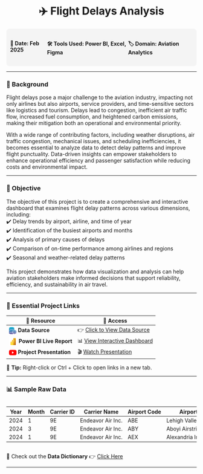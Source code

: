 <h1 align="center">✈️ Flight Delays Analysis </h1>

<div style="display: flex; justify-content: space-between; padding: 10px; background-color: #f4f4f4; border-radius: 8px;">
    <h4>📅 Date: Feb 2025</h4>
    <h4>🛠️ Tools Used: Power BI, Excel, Figma</h4>
    <h4>🏷️ Domain: Aviation Analytics</h4>
</div>

---

### 📌 Background  

Flight delays pose a major challenge to the aviation industry, impacting not only airlines but also airports, service providers, and time-sensitive sectors like logistics and tourism. Delays lead to congestion, inefficient air traffic flow, increased fuel consumption, and heightened carbon emissions, making their mitigation both an operational and environmental priority.

With a wide range of contributing factors, including weather disruptions, air traffic congestion, mechanical issues, and scheduling inefficiencies, it becomes essential to analyze data to detect delay patterns and improve flight punctuality. Data-driven insights can empower stakeholders to enhance operational efficiency and passenger satisfaction while reducing costs and environmental impact.

---

### 🎯 Objective  

The objective of this project is to create a comprehensive and interactive dashboard that examines flight delay patterns across various dimensions, including:  
✔️ Delay trends by airport, airline, and time of year  
✔️ Identification of the busiest airports and months  
✔️ Analysis of primary causes of delays  
✔️ Comparison of on-time performance among airlines and regions  
✔️ Seasonal and weather-related delay patterns  

This project demonstrates how data visualization and analysis can help aviation stakeholders make informed decisions that support reliability, efficiency, and sustainability in air travel.

---

###  📂 Essential Project Links  

| 🧭 Resource | 🔗 Access |
|------------|----------|
| <img src="https://github.com/Chakradhar-M/PBI_Images/blob/main/Portfolio_Icons/database.png?raw=true" width="20" style="vertical-align:middle;"> **Data Source** | 👉 [Click to View Data Source](https://zoomcharts.com/en/microsoft-power-bi-custom-visuals/challenges/fp20-analytics-january-2025) |
| <img src="https://github.com/Chakradhar-M/PBI_Images/blob/main/Portfolio_Icons/power-bi.png?raw=true" width="22" style="vertical-align:middle;"> **Power BI Live Report** | 📊 [View Interactive Dashboard](https://app.powerbi.com/view?r=eyJrIjoiNmE3NzZhNjgtMzY4OS00MDAwLTlhZmQtN2UwM2FlMWQyM2IyIiwidCI6IjQ2NTRiNmYxLTBlNDctNDU3OS1hOGExLTAyZmU5ZDk0M2M3YiIsImMiOjl9) |
| <img src="https://github.com/Chakradhar-M/PBI_Images/blob/main/Portfolio_Icons/youtube.png?raw=true" width="20" style="vertical-align:middle;"> **Project Presentation** | 🎬 [Watch Presentation](#) |

📌 **Tip:** Right-click or Ctrl + Click to open links in a new tab.

---

### 📊 Sample Raw Data

<div style="overflow-x:auto; white-space:nowrap;">

<table>
  <thead>
    <tr>
      <th>Year</th>
      <th>Month</th>
      <th>Carrier&nbsp;ID</th>
      <th>Carrier&nbsp;Name</th>
      <th>Airport&nbsp;Code</th>
      <th>Airport&nbsp;Name</th>
      <th>Latitude</th>
      <th>Longitude</th>
      <th>Total&nbsp;Flights</th>
      <th>Delay&nbsp;(&gt;15&nbsp;min)</th>
      <th>Carrier&nbsp;Delays</th>
      <th>Weather&nbsp;Delays</th>
      <th>NAS&nbsp;Delays</th>
      <th>Security&nbsp;Delays</th>
      <th>Late&nbsp;Aircraft</th>
      <th>Cancelled</th>
      <th>Diverted</th>
      <th>Late&nbsp;Arrival&nbsp;(Min)</th>
      <th>Carrier&nbsp;(Min)</th>
      <th>Weather&nbsp;(Min)</th>
      <th>NAS&nbsp;(Min)</th>
      <th>Security&nbsp;(Min)</th>
      <th>Late&nbsp;Aircraft&nbsp;(Min)</th>
    </tr>
  </thead>
  <tbody>
    <tr>
      <td>2024</td>
      <td>1</td>
      <td>9E</td>
      <td>Endeavor&nbsp;Air&nbsp;Inc.</td>
      <td>ABE</td>
      <td>Lehigh&nbsp;Valley&nbsp;Intl&nbsp;Airport</td>
      <td>40.651773</td>
      <td>-75.442797</td>
      <td>44</td>
      <td>3</td>
      <td>2</td>
      <td>0</td>
      <td>0</td>
      <td>0</td>
      <td>1</td>
      <td>0</td>
      <td>1</td>
      <td>89</td>
      <td>56</td>
      <td>0</td>
      <td>3</td>
      <td>0</td>
      <td>30</td>
    </tr>
    <tr>
      <td>2024</td>
      <td>3</td>
      <td>9E</td>
      <td>Endeavor&nbsp;Air&nbsp;Inc.</td>
      <td>ABY</td>
      <td>Aboyi&nbsp;Airstrip</td>
      <td>-4.288741</td>
      <td>140.640664</td>
      <td>90</td>
      <td>1</td>
      <td>1</td>
      <td>0</td>
      <td>0</td>
      <td>0</td>
      <td>0</td>
      <td>0</td>
      <td>0</td>
      <td>23</td>
      <td>22</td>
      <td>0</td>
      <td>1</td>
      <td>0</td>
      <td>0</td>
    </tr>
    <tr>
      <td>2024</td>
      <td>1</td>
      <td>9E</td>
      <td>Endeavor&nbsp;Air&nbsp;Inc.</td>
      <td>AEX</td>
      <td>Alexandria&nbsp;Intl&nbsp;Airport</td>
      <td>31.3274</td>
      <td>-92.549797</td>
      <td>88</td>
      <td>8</td>
      <td>6</td>
      <td>0</td>
      <td>2</td>
      <td>0</td>
      <td>1</td>
      <td>0</td>
      <td>1</td>
      <td>338</td>
      <td>265</td>
      <td>0</td>
      <td>45</td>
      <td>0</td>
      <td>28</td>
    </tr>
  </tbody>
</table>

</div>

🔗 Check out the **Data Dictionary** 👉 [Click Here](https://github.com/Chakradhar-M/Airline-Delays-Analysis-02-25/blob/main/dataset/data_dictionary.md)


---
